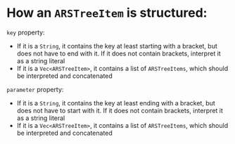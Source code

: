# How an `ARSTreeItem` is structured:  
`key` property:
* If it is a `String`, it contains the key at least starting with a bracket, but does not have to end with it. If it does not contain brackets, interpret it as a string literal
* If it is a `Vec<ARSTreeItem>`, it contains a list of `ARSTreeItems`, which should be interpreted and concatenated

`parameter` property:
* If it is a `String`, it contains the key at least ending with a bracket, but does not have to start with it. If it does not contain brackets, interpret it as a string literal
* If it is a `Vec<ARSTreeItem>`, it contains a list of `ARSTreeItems`, which should be interpreted and concatenated